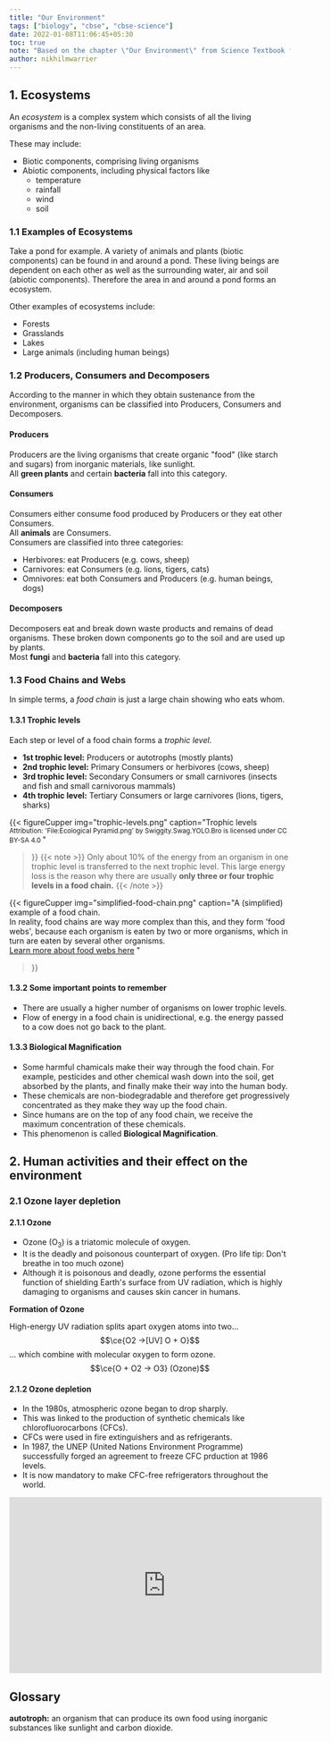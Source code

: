 ```yaml
---
title: "Our Environment"
tags: ["biology", "cbse", "cbse-science"]
date: 2022-01-08T11:06:45+05:30
toc: true
note: "Based on the chapter \"Our Environment\" from Science Textbook for Class X, NCERT"
author: nikhilmwarrier
---  
```

## 1. Ecosystems
An _ecosystem_ is a complex system which consists of all the living organisms and the non-living constituents of an area.   
    
These may include:
- Biotic components, comprising living organisms
- Abiotic components, including physical factors like
  + temperature
  + rainfall
  + wind
  + soil

### 1.1 Examples of Ecosystems   
Take a pond for example. A variety of animals and plants (biotic components) can be found in and around a pond. These living beings are dependent on each other as well as the surrounding water, air and soil (abiotic components). Therefore the area in and around a pond forms an ecosystem.  
  
Other examples of ecosystems include:
- Forests
- Grasslands
- Lakes
- Large animals (including human beings)  
  
### 1.2 Producers, Consumers and Decomposers
According to the manner in which they obtain sustenance from the environment, organisms can be classified into Producers, Consumers and Decomposers.
  
#### Producers  
Producers are the living organisms that create organic "food" (like starch and sugars) from inorganic materials, like sunlight.  
All __green plants__ and certain __bacteria__ fall into this category.  
  
#### Consumers
Consumers either consume food produced by Producers or they eat other Consumers.  
All __animals__ are Consumers.  
Consumers are classified into three categories:  
- Herbivores: eat Producers (e.g. cows, sheep)  
- Carnivores: eat Consumers (e.g. lions, tigers, cats)
- Omnivores: eat both Consumers and Producers (e.g. human beings, dogs)  
  
#### Decomposers
Decomposers eat and break down waste products and remains of dead organisms. These broken down components go to the soil and are used up by plants.  
Most __fungi__ and __bacteria__ fall into this category.  
  
### 1.3 Food Chains and Webs  
In simple terms, a _food chain_ is just a large chain showing who eats whom.  
  
#### 1.3.1 Trophic levels
Each step or level of a food chain forms a _trophic level_.  
- __1st trophic level:__ Producers or autotrophs (mostly plants)  
- __2nd trophic level:__ Primary Consumers or herbivores (cows, sheep)  
- __3rd trophic level:__ Secondary Consumers or small carnivores (insects and fish and small carnivorous mammals)  
- __4th trophic level:__ Tertiary Consumers or large carnivores (lions, tigers, sharks) 

{{< figureCupper
img="trophic-levels.png"
caption="Trophic levels <br /> <small> Attribution: 'File:Ecological Pyramid.png' by Swiggity.Swag.YOLO.Bro is licensed under CC BY-SA 4.0 </small>" 
>}}
{{< note >}}
Only about 10% of the energy from an organism in one trophic level is transferred to the next trophic level. This large energy loss is the reason why there are usually __only three or four trophic levels in a food chain.__
{{< /note >}}

{{< figureCupper
img="simplified-food-chain.png" 
caption="A (simplified) example of a food chain. <br /> In reality, food chains are way more complex than this, and they form 'food webs', because each organism is eaten by two or more organisms, which in turn are eaten by several other organisms. <br /> [Learn more about food webs here](https://en.wikipedia.org/wiki/Food_web) " 
>}}

  
#### 1.3.2 Some important points to remember
- There are usually a higher number of organisms on lower trophic levels.  
- Flow of energy in a food chain is unidirectional, e.g. the energy passed to a cow does not go back to the plant.  

#### 1.3.3 Biological Magnification
- Some harmful chamicals make their way through the food chain. For example, pesticides and other chemical wash down into the soil, get absorbed by the plants, and finally make their way into the human body.
- These chemicals are non-biodegradable and therefore get progressively concentrated as they make they way up the food chain.  
- Since humans are on the top of any food chain, we receive the maximum concentration of these chemicals.  
- This phenomenon is called __Biological Magnification__. 

## 2. Human activities and their effect on the environment  
  
### 2.1 Ozone layer depletion  
#### 2.1.1 Ozone  
- Ozone (O<sub>3</sub>) is a triatomic molecule of oxygen.
- It is the deadly and poisonous counterpart of oxygen. (Pro life tip: Don't breathe in too much ozone)
- Although it is poisonous and deadly, ozone performs the essential function of shielding Earth's surface from UV radiation, which is highly damaging to organisms and causes skin cancer in humans.  

__Formation of Ozone__

High-energy UV radiation splits apart oxygen atoms into two...
$$\ce{O2 ->[UV] O + O}$$
... which combine with molecular oxygen to form ozone.
$$\ce{O + O2 -> O3} (Ozone)$$

#### 2.1.2 Ozone depletion  
- In the 1980s, atmospheric ozone began to drop sharply.  
- This was linked to the production of synthetic chemicals like chlorofluorocarbons (CFCs).  
- CFCs were used in fire extinguishers and as refrigerants.
- In 1987, the UNEP (United Nations Environment Programme) successfully forged an agreement to freeze CFC prduction at 1986 levels.  
- It is now mandatory to make CFC-free refrigerators throughout the world.

<iframe width="560" height="315" src="https://www.youtube-nocookie.com/embed/CaLOiGEDPJQ" title="YouTube video player" frameborder="0" allow="accelerometer; autoplay; clipboard-write; encrypted-media; gyroscope; picture-in-picture" allowfullscreen></iframe>
 
## Glossary

__autotroph:__ an organism that can produce its own food using inorganic substances like sunlight and carbon dioxide. 